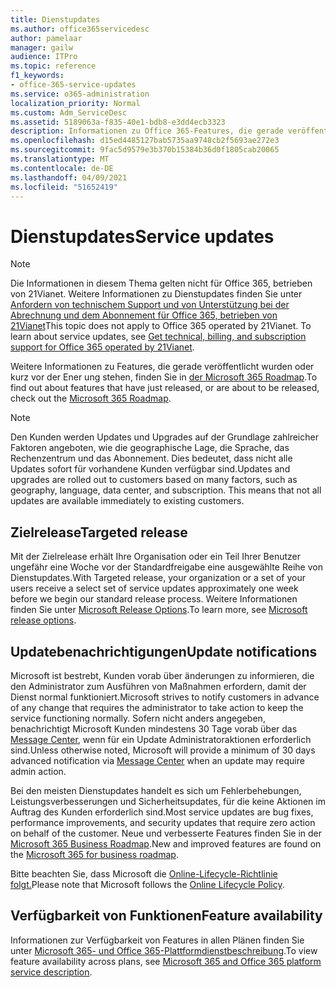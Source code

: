 ```yaml
---
title: Dienstupdates
ms.author: office365servicedesc
author: pamelaar
manager: gailw
audience: ITPro
ms.topic: reference
f1_keywords:
- office-365-service-updates
ms.service: o365-administration
localization_priority: Normal
ms.custom: Adm_ServiceDesc
ms.assetid: 5189063a-f835-40e1-bdb8-e3dd4ecb3323
description: Informationen zu Office 365-Features, die gerade veröffentlicht wurden oder gerade veröffentlicht werden, finden Sie in der Microsoft 365 Roadmap.
ms.openlocfilehash: d15ed4485127bab5735aa9748cb2f5693ae272e3
ms.sourcegitcommit: 9fac5d9579e3b370b15384b36d0f1805cab20065
ms.translationtype: MT
ms.contentlocale: de-DE
ms.lasthandoff: 04/09/2021
ms.locfileid: "51652419"
---
```

# <a name="service-updates"></a><span data-ttu-id="8819f-103">Dienstupdates</span><span class="sxs-lookup"><span data-stu-id="8819f-103">Service updates</span></span>

> [!NOTE]
> <span data-ttu-id="8819f-p101">Die Informationen in diesem Thema gelten nicht für Office 365, betrieben von 21Vianet. Weitere Informationen zu Dienstupdates finden Sie unter [Anfordern von technischem Support und von Unterstützung bei der Abrechnung und dem Abonnement für Office 365, betrieben von 21Vianet](/microsoft-365/admin/contact-support-for-business-products)</span><span class="sxs-lookup"><span data-stu-id="8819f-p101">This topic does not apply to Office 365 operated by 21Vianet. To learn about service updates, see [Get technical, billing, and subscription support for Office 365 operated by 21Vianet](/microsoft-365/admin/contact-support-for-business-products).</span></span> 
  
<span data-ttu-id="8819f-106">Weitere Informationen zu Features, die gerade veröffentlicht wurden oder kurz vor der Ener ung stehen, finden Sie in [der Microsoft 365 Roadmap](https://go.microsoft.com/fwlink/?LinkId=509914).</span><span class="sxs-lookup"><span data-stu-id="8819f-106">To find out about features that have just released, or are about to be released, check out the [Microsoft 365 Roadmap](https://go.microsoft.com/fwlink/?LinkId=509914).</span></span>
  
> [!NOTE]
> <span data-ttu-id="8819f-p102">Den Kunden werden Updates und Upgrades auf der Grundlage zahlreicher Faktoren angeboten, wie die geographische Lage, die Sprache, das Rechenzentrum und das Abonnement. Dies bedeutet, dass nicht alle Updates sofort für vorhandene Kunden verfügbar sind.</span><span class="sxs-lookup"><span data-stu-id="8819f-p102">Updates and upgrades are rolled out to customers based on many factors, such as geography, language, data center, and subscription. This means that not all updates are available immediately to existing customers.</span></span> 
  
## <a name="targeted-release"></a><span data-ttu-id="8819f-109">Zielrelease</span><span class="sxs-lookup"><span data-stu-id="8819f-109">Targeted release</span></span>

<span data-ttu-id="8819f-110">Mit der Zielrelease erhält Ihre Organisation oder ein Teil Ihrer Benutzer ungefähr eine Woche vor der Standardfreigabe eine ausgewählte Reihe von Dienstupdates.</span><span class="sxs-lookup"><span data-stu-id="8819f-110">With Targeted release, your organization or a set of your users receive a select set of service updates approximately one week before we begin our standard release process.</span></span> <span data-ttu-id="8819f-111">Weitere Informationen finden Sie unter [Microsoft Release Options](/office365/admin/manage/release-options-in-office-365).</span><span class="sxs-lookup"><span data-stu-id="8819f-111">To learn more, see [Microsoft release options](/office365/admin/manage/release-options-in-office-365).</span></span> 
  
## <a name="update-notifications"></a><span data-ttu-id="8819f-112">Updatebenachrichtigungen</span><span class="sxs-lookup"><span data-stu-id="8819f-112">Update notifications</span></span>

<span data-ttu-id="8819f-113">Microsoft ist bestrebt, Kunden vorab über änderungen zu informieren, die den Administrator zum Ausführen von Maßnahmen erfordern, damit der Dienst normal funktioniert.</span><span class="sxs-lookup"><span data-stu-id="8819f-113">Microsoft strives to notify customers in advance of any change that requires the administrator to take action to keep the service functioning normally.</span></span> <span data-ttu-id="8819f-114">Sofern nicht anders angegeben, benachrichtigt Microsoft Kunden mindestens 30 Tage vorab über das [Message Center](/office365/admin/manage/message-center), wenn für ein Update Administratoraktionen erforderlich sind.</span><span class="sxs-lookup"><span data-stu-id="8819f-114">Unless otherwise noted, Microsoft will provide a minimum of 30 days advanced notification via [Message Center](/office365/admin/manage/message-center) when an update may require admin action.</span></span> 
  
<span data-ttu-id="8819f-115">Bei den meisten Dienstupdates handelt es sich um Fehlerbehebungen, Leistungsverbesserungen und Sicherheitsupdates, für die keine Aktionen im Auftrag des Kunden erforderlich sind.</span><span class="sxs-lookup"><span data-stu-id="8819f-115">Most service updates are bug fixes, performance improvements, and security updates that require zero action on behalf of the customer.</span></span> <span data-ttu-id="8819f-116">Neue und verbesserte Features finden Sie in der [Microsoft 365 Business Roadmap](https://roadmap.office.com/).</span><span class="sxs-lookup"><span data-stu-id="8819f-116">New and improved features are found on the [Microsoft 365 for business roadmap](https://roadmap.office.com/).</span></span>
  
<span data-ttu-id="8819f-117">Bitte beachten Sie, dass Microsoft die [Online-Lifecycle-Richtlinie folgt.](https://support.microsoft.com/lifecycle#gp/osslpolicy)</span><span class="sxs-lookup"><span data-stu-id="8819f-117">Please note that Microsoft follows the [Online Lifecycle Policy](https://support.microsoft.com/lifecycle#gp/osslpolicy).</span></span>
  
## <a name="feature-availability"></a><span data-ttu-id="8819f-118">Verfügbarkeit von Funktionen</span><span class="sxs-lookup"><span data-stu-id="8819f-118">Feature availability</span></span>

<span data-ttu-id="8819f-119">Informationen zur Verfügbarkeit von Features in allen Plänen finden Sie unter [Microsoft 365- und Office 365-Plattformdienstbeschreibung](office-365-platform-service-description.md).</span><span class="sxs-lookup"><span data-stu-id="8819f-119">To view feature availability across plans, see [Microsoft 365 and Office 365 platform service description](office-365-platform-service-description.md).</span></span>
